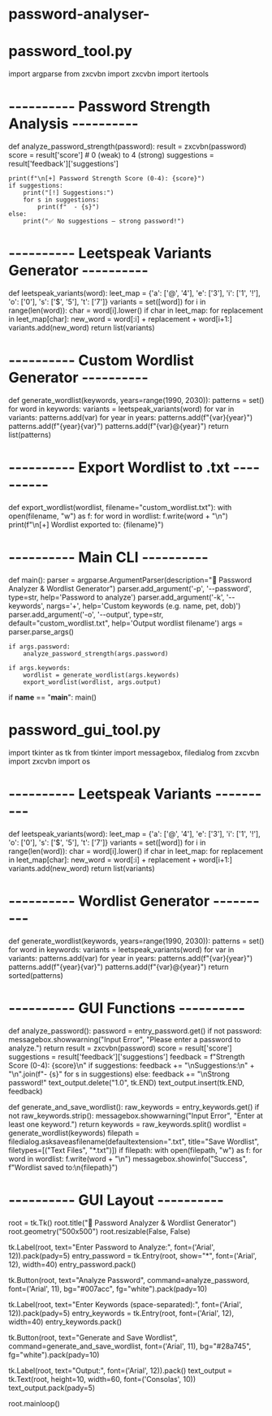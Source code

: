 # password-analyser-
# password_tool.py

import argparse
from zxcvbn import zxcvbn
import itertools

# ---------- Password Strength Analysis ----------

def analyze_password_strength(password):
    result = zxcvbn(password)
    score = result['score']  # 0 (weak) to 4 (strong)
    suggestions = result['feedback']['suggestions']
    
    print(f"\n[+] Password Strength Score (0-4): {score}")
    if suggestions:
        print("[!] Suggestions:")
        for s in suggestions:
            print(f"  - {s}")
    else:
        print("✅ No suggestions – strong password!")

# ---------- Leetspeak Variants Generator ----------

def leetspeak_variants(word):
    leet_map = {'a': ['@', '4'], 'e': ['3'], 'i': ['1', '!'], 'o': ['0'], 's': ['$', '5'], 't': ['7']}
    variants = set([word])
    for i in range(len(word)):
        char = word[i].lower()
        if char in leet_map:
            for replacement in leet_map[char]:
                new_word = word[:i] + replacement + word[i+1:]
                variants.add(new_word)
    return list(variants)

# ---------- Custom Wordlist Generator ----------

def generate_wordlist(keywords, years=range(1990, 2030)):
    patterns = set()
    for word in keywords:
        variants = leetspeak_variants(word)
        for var in variants:
            patterns.add(var)
            for year in years:
                patterns.add(f"{var}{year}")
                patterns.add(f"{year}{var}")
                patterns.add(f"{var}@{year}")
    return list(patterns)

# ---------- Export Wordlist to .txt ----------

def export_wordlist(wordlist, filename="custom_wordlist.txt"):
    with open(filename, "w") as f:
        for word in wordlist:
            f.write(word + "\n")
    print(f"\n[+] Wordlist exported to: {filename}")

# ---------- Main CLI ----------

def main():
    parser = argparse.ArgumentParser(description="🔐 Password Analyzer & Wordlist Generator")
    parser.add_argument('-p', '--password', type=str, help='Password to analyze')
    parser.add_argument('-k', '--keywords', nargs='+', help='Custom keywords (e.g. name, pet, dob)')
    parser.add_argument('-o', '--output', type=str, default="custom_wordlist.txt", help='Output wordlist filename')
    args = parser.parse_args()

    if args.password:
        analyze_password_strength(args.password)

    if args.keywords:
        wordlist = generate_wordlist(args.keywords)
        export_wordlist(wordlist, args.output)

if __name__ == "__main__":
    main()

# password_gui_tool.py

import tkinter as tk
from tkinter import messagebox, filedialog
from zxcvbn import zxcvbn
import os

# ---------- Leetspeak Variants ----------
def leetspeak_variants(word):
    leet_map = {'a': ['@', '4'], 'e': ['3'], 'i': ['1', '!'], 'o': ['0'], 's': ['$', '5'], 't': ['7']}
    variants = set([word])
    for i in range(len(word)):
        char = word[i].lower()
        if char in leet_map:
            for replacement in leet_map[char]:
                new_word = word[:i] + replacement + word[i+1:]
                variants.add(new_word)
    return list(variants)

# ---------- Wordlist Generator ----------
def generate_wordlist(keywords, years=range(1990, 2030)):
    patterns = set()
    for word in keywords:
        variants = leetspeak_variants(word)
        for var in variants:
            patterns.add(var)
            for year in years:
                patterns.add(f"{var}{year}")
                patterns.add(f"{year}{var}")
                patterns.add(f"{var}@{year}")
    return sorted(patterns)

# ---------- GUI Functions ----------
def analyze_password():
    password = entry_password.get()
    if not password:
        messagebox.showwarning("Input Error", "Please enter a password to analyze.")
        return
    result = zxcvbn(password)
    score = result['score']
    suggestions = result['feedback']['suggestions']
    feedback = f"Strength Score (0-4): {score}\n"
    if suggestions:
        feedback += "\nSuggestions:\n" + "\n".join(f"- {s}" for s in suggestions)
    else:
        feedback += "\nStrong password!"
    text_output.delete("1.0", tk.END)
    text_output.insert(tk.END, feedback)

def generate_and_save_wordlist():
    raw_keywords = entry_keywords.get()
    if not raw_keywords.strip():
        messagebox.showwarning("Input Error", "Enter at least one keyword.")
        return
    keywords = raw_keywords.split()
    wordlist = generate_wordlist(keywords)
    filepath = filedialog.asksaveasfilename(defaultextension=".txt", title="Save Wordlist", filetypes=[("Text Files", "*.txt")])
    if filepath:
        with open(filepath, "w") as f:
            for word in wordlist:
                f.write(word + "\n")
        messagebox.showinfo("Success", f"Wordlist saved to:\n{filepath}")

# ---------- GUI Layout ----------
root = tk.Tk()
root.title("🔐 Password Analyzer & Wordlist Generator")
root.geometry("500x500")
root.resizable(False, False)

tk.Label(root, text="Enter Password to Analyze:", font=('Arial', 12)).pack(pady=5)
entry_password = tk.Entry(root, show="*", font=('Arial', 12), width=40)
entry_password.pack()

tk.Button(root, text="Analyze Password", command=analyze_password, font=('Arial', 11), bg="#007acc", fg="white").pack(pady=10)

tk.Label(root, text="Enter Keywords (space-separated):", font=('Arial', 12)).pack(pady=5)
entry_keywords = tk.Entry(root, font=('Arial', 12), width=40)
entry_keywords.pack()

tk.Button(root, text="Generate and Save Wordlist", command=generate_and_save_wordlist, font=('Arial', 11), bg="#28a745", fg="white").pack(pady=10)

tk.Label(root, text="Output:", font=('Arial', 12)).pack()
text_output = tk.Text(root, height=10, width=60, font=('Consolas', 10))
text_output.pack(pady=5)

root.mainloop()

